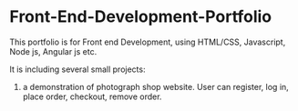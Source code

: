 # Front-End-Development-Portfolio
This portfolio is for Front end Development, using HTML/CSS, Javascript, Node js, Angular js etc. 

It is including several small projects:
  1. a demonstration of photograph shop website. User can register, log in, place order, checkout, remove order. 
